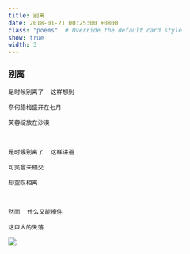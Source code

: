 ```yaml
---
title: 别离
date: 2018-01-21 00:25:00 +0800
class: "poems"  # Override the default card style
show: true
width: 3
---
```


### 别离

```angular2html
是时候别离了  这样想到

奈何腊梅盛开在七月

芙蓉绽放在沙漠



是时候别离了  这样讲道

可笑曾未相交

却空叹相离



然而  什么又能掩住

这巨大的失落
```
<div>
<img src="{{ 'assets/images/poems/separation.jfif' | relative_url }}" class="img-fluid rounded" >
</div>